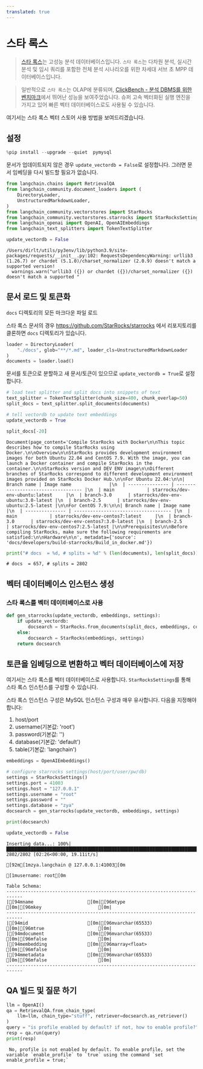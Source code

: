 ```yaml
---
translated: true
---
```


# 스타 록스

>[스타 록스](https://www.starrocks.io/)는 고성능 분석 데이터베이스입니다.
`스타 록스`는 다차원 분석, 실시간 분석 및 임시 쿼리를 포함한 전체 분석 시나리오를 위한 차세대 서브 초 MPP 데이터베이스입니다.

>일반적으로 `스타 록스`는 OLAP에 분류되며, [ClickBench - 분석 DBMS를 위한 벤치마크](https://benchmark.clickhouse.com/)에서 뛰어난 성능을 보여주었습니다. 슈퍼 고속 벡터화된 실행 엔진을 가지고 있어 빠른 벡터 데이터베이스로도 사용될 수 있습니다.

여기서는 스타 록스 벡터 스토어 사용 방법을 보여드리겠습니다.

## 설정

```python
%pip install --upgrade --quiet  pymysql
```

문서가 업데이트되지 않은 경우 `update_vectordb = False`로 설정합니다. 그러면 문서 임베딩을 다시 빌드할 필요가 없습니다.

```python
from langchain.chains import RetrievalQA
from langchain_community.document_loaders import (
    DirectoryLoader,
    UnstructuredMarkdownLoader,
)
from langchain_community.vectorstores import StarRocks
from langchain_community.vectorstores.starrocks import StarRocksSettings
from langchain_openai import OpenAI, OpenAIEmbeddings
from langchain_text_splitters import TokenTextSplitter

update_vectordb = False
```

```output
/Users/dirlt/utils/py3env/lib/python3.9/site-packages/requests/__init__.py:102: RequestsDependencyWarning: urllib3 (1.26.7) or chardet (5.1.0)/charset_normalizer (2.0.9) doesn't match a supported version!
  warnings.warn("urllib3 ({}) or chardet ({})/charset_normalizer ({}) doesn't match a supported "
```

## 문서 로드 및 토큰화

`docs` 디렉토리의 모든 마크다운 파일 로드

스타 록스 문서의 경우 https://github.com/StarRocks/starrocks 에서 리포지토리를 클론하면 `docs` 디렉토리가 있습니다.

```python
loader = DirectoryLoader(
    "./docs", glob="**/*.md", loader_cls=UnstructuredMarkdownLoader
)
documents = loader.load()
```

문서를 토큰으로 분할하고 새 문서/토큰이 있으므로 `update_vectordb = True`로 설정합니다.

```python
# load text splitter and split docs into snippets of text
text_splitter = TokenTextSplitter(chunk_size=400, chunk_overlap=50)
split_docs = text_splitter.split_documents(documents)

# tell vectordb to update text embeddings
update_vectordb = True
```

```python
split_docs[-20]
```

```output
Document(page_content='Compile StarRocks with Docker\n\nThis topic describes how to compile StarRocks using Docker.\n\nOverview\n\nStarRocks provides development environment images for both Ubuntu 22.04 and CentOS 7.9. With the image, you can launch a Docker container and compile StarRocks in the container.\n\nStarRocks version and DEV ENV image\n\nDifferent branches of StarRocks correspond to different development environment images provided on StarRocks Docker Hub.\n\nFor Ubuntu 22.04:\n\n| Branch name | Image name              |\n  | --------------- | ----------------------------------- |\n  | main            | starrocks/dev-env-ubuntu:latest     |\n  | branch-3.0      | starrocks/dev-env-ubuntu:3.0-latest |\n  | branch-2.5      | starrocks/dev-env-ubuntu:2.5-latest |\n\nFor CentOS 7.9:\n\n| Branch name | Image name                       |\n  | --------------- | ------------------------------------ |\n  | main            | starrocks/dev-env-centos7:latest     |\n  | branch-3.0      | starrocks/dev-env-centos7:3.0-latest |\n  | branch-2.5      | starrocks/dev-env-centos7:2.5-latest |\n\nPrerequisites\n\nBefore compiling StarRocks, make sure the following requirements are satisfied:\n\nHardware\n\n', metadata={'source': 'docs/developers/build-starrocks/Build_in_docker.md'})
```

```python
print("# docs  = %d, # splits = %d" % (len(documents), len(split_docs)))
```

```output
# docs  = 657, # splits = 2802
```

## 벡터 데이터베이스 인스턴스 생성

### 스타 록스를 벡터 데이터베이스로 사용

```python
def gen_starrocks(update_vectordb, embeddings, settings):
    if update_vectordb:
        docsearch = StarRocks.from_documents(split_docs, embeddings, config=settings)
    else:
        docsearch = StarRocks(embeddings, settings)
    return docsearch
```

## 토큰을 임베딩으로 변환하고 벡터 데이터베이스에 저장

여기서는 스타 록스를 벡터 데이터베이스로 사용합니다. `StarRocksSettings`를 통해 스타 록스 인스턴스를 구성할 수 있습니다.

스타 록스 인스턴스 구성은 MySQL 인스턴스 구성과 매우 유사합니다. 다음을 지정해야 합니다:
1. host/port
2. username(기본값: 'root')
3. password(기본값: '')
4. database(기본값: 'default')
5. table(기본값: 'langchain')

```python
embeddings = OpenAIEmbeddings()

# configure starrocks settings(host/port/user/pw/db)
settings = StarRocksSettings()
settings.port = 41003
settings.host = "127.0.0.1"
settings.username = "root"
settings.password = ""
settings.database = "zya"
docsearch = gen_starrocks(update_vectordb, embeddings, settings)

print(docsearch)

update_vectordb = False
```

```output
Inserting data...: 100%|████████████████████████████████████████████████████████████████████████████████████████████████████████████████████| 2802/2802 [02:26<00:00, 19.11it/s]

[92m[1mzya.langchain @ 127.0.0.1:41003[0m

[1musername: root[0m

Table Schema:
----------------------------------------------------------------------------
|[94mname                    [0m|[96mtype                    [0m|[96mkey                     [0m|
----------------------------------------------------------------------------
|[94mid                      [0m|[96mvarchar(65533)          [0m|[96mtrue                    [0m|
|[94mdocument                [0m|[96mvarchar(65533)          [0m|[96mfalse                   [0m|
|[94membedding               [0m|[96marray<float>            [0m|[96mfalse                   [0m|
|[94mmetadata                [0m|[96mvarchar(65533)          [0m|[96mfalse                   [0m|
----------------------------------------------------------------------------
```

## QA 빌드 및 질문 하기

```python
llm = OpenAI()
qa = RetrievalQA.from_chain_type(
    llm=llm, chain_type="stuff", retriever=docsearch.as_retriever()
)
query = "is profile enabled by default? if not, how to enable profile?"
resp = qa.run(query)
print(resp)
```

```output
 No, profile is not enabled by default. To enable profile, set the variable `enable_profile` to `true` using the command `set enable_profile = true;`
```

